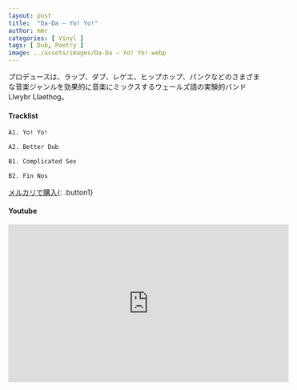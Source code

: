 ```yaml
---
layout: post
title:  "Da-Da – Yo! Yo!"
author: mmr
categories: [ Vinyl ]
tags: [ Dub, Poetry ]
image: ../assets/images/Da-Da – Yo! Yo!.webp
---
```


プロデュースは、ラップ、ダブ、レゲエ、ヒップホップ、パンクなどのさまざまな音楽ジャンルを効果的に音楽にミックスするウェールズ語の実験的バンドLlwybr Llaethog。

#### Tracklist
```md
A1. Yo! Yo!

A2. Better Dub

B1. Complicated Sex

B2. Fin Nos
```

[メルカリで購入](https://jp.mercari.com/item/m72696004212?afid=6142608987){: .button1}

#### Youtube
<iframe width="560" height="315" src="https://www.youtube.com/embed/GEIB0S6YlwY?si=ZcLb6RKzWRzbPt4r" title="YouTube video player" frameborder="0" allow="accelerometer; autoplay; clipboard-write; encrypted-media; gyroscope; picture-in-picture; web-share" referrerpolicy="strict-origin-when-cross-origin" allowfullscreen></iframe>